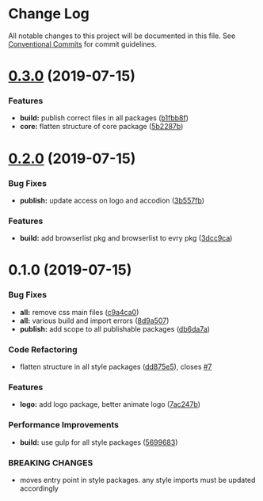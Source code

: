 # Change Log

All notable changes to this project will be documented in this file.
See [Conventional Commits](https://conventionalcommits.org) for commit guidelines.

# [0.3.0](https://github.com/fremtind/jokul/compare/@fremtind/jkl-header@0.2.0...@fremtind/jkl-header@0.3.0) (2019-07-15)


### Features

* **build:** publish correct files in all packages ([b1fbb8f](https://github.com/fremtind/jokul/commit/b1fbb8f))
* **core:** flatten structure of core package ([5b2287b](https://github.com/fremtind/jokul/commit/5b2287b))





# [0.2.0](https://github.com/fremtind/jokul/compare/@fremtind/jkl-header@0.1.0...@fremtind/jkl-header@0.2.0) (2019-07-15)

### Bug Fixes

-   **publish:** update access on logo and accodion ([3b557fb](https://github.com/fremtind/jokul/commit/3b557fb))

### Features

-   **build:** add browserlist pkg and browserlist to evry pkg ([3dcc9ca](https://github.com/fremtind/jokul/commit/3dcc9ca))

# 0.1.0 (2019-07-15)

### Bug Fixes

-   **all:** remove css main files ([c9a4ca0](https://github.com/fremtind/jokul/commit/c9a4ca0))
-   **all:** various build and import errors ([8d9a507](https://github.com/fremtind/jokul/commit/8d9a507))
-   **publish:** add scope to all publishable packages ([db6da7a](https://github.com/fremtind/jokul/commit/db6da7a))

### Code Refactoring

-   flatten structure in all style packages ([dd875e5](https://github.com/fremtind/jokul/commit/dd875e5)), closes [#7](https://github.com/fremtind/jokul/issues/7)

### Features

-   **logo:** add logo package, better animate logo ([7ac247b](https://github.com/fremtind/jokul/commit/7ac247b))

### Performance Improvements

-   **build:** use gulp for all style packages ([5699683](https://github.com/fremtind/jokul/commit/5699683))

### BREAKING CHANGES

-   moves entry point in style packages. any style imports must be updated accordingly
